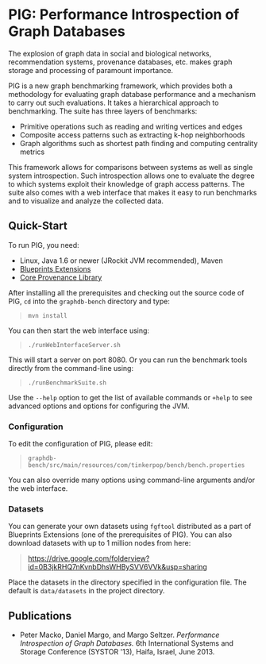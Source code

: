 # PIG: Performance Introspection of Graph Databases #

The explosion of graph data in social and biological networks, recommendation systems, provenance databases, etc. makes graph storage and processing of paramount importance.

PIG is a new graph benchmarking framework, which provides both a methodology for evaluating graph database performance and a mechanism to carry out such evaluations. It takes a hierarchical approach to benchmarking. The suite has three layers of benchmarks:

  * Primitive operations such as reading and writing vertices and edges
  * Composite access patterns such as extracting k-hop neighborhoods
  * Graph algorithms such as shortest path finding and computing centrality metrics

This framework allows for comparisons between systems as well as single system introspection. Such introspection allows one to evaluate the degree to which systems exploit their knowledge of graph access patterns. The suite also comes with a web interface that makes it easy to run benchmarks and to visualize and analyze the collected data.


## Quick-Start ##

To run PIG, you need:

  * Linux, Java 1.6 or newer (JRockit JVM recommended), Maven
  * [Blueprints Extensions](https://code.google.com/p/blueprints-extensions/)
  * [Core Provenance Library](https://code.google.com/p/core-provenance-library)

After installing all the prerequisites and checking out the source code of PIG, `cd` into the `graphdb-bench` directory and type:

> `mvn install`

You can then start the web interface using:

> `./runWebInterfaceServer.sh`

This will start a server on port 8080. Or you can run the benchmark tools directly from the command-line using:

> `./runBenchmarkSuite.sh`

Use the `--help` option to get the list of available commands or `+help` to see advanced options and options for configuring the JVM.


### Configuration ###

To edit the configuration of PIG, please edit:

> `graphdb-bench/src/main/resources/com/tinkerpop/bench/bench.properties`

You can also override many options using command-line arguments and/or the web interface.


### Datasets ###

You can generate your own datasets using `fgftool` distributed as a part of Blueprints Extensions (one of the prerequisites of PIG). You can also download datasets with up to 1 million nodes from here:

> https://drive.google.com/folderview?id=0B3jkRHQ7nKvnbDhsWHBySVV6VVk&usp=sharing

Place the datasets in the directory specified in the configuration file. The default is `data/datasets` in the project directory.


## Publications ##

  * Peter Macko, Daniel Margo, and Margo Seltzer. _Performance Introspection of Graph Databases._ 6th International Systems and Storage Conference (SYSTOR '13), Haifa, Israel, June 2013.